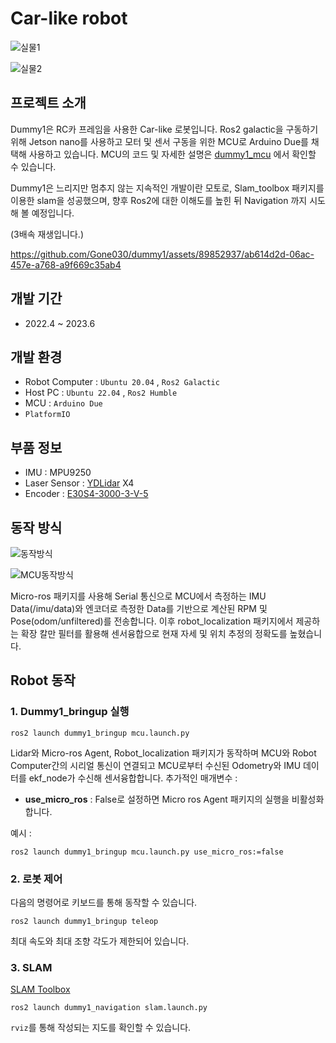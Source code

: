 # Car-like robot

![실물1](https://github.com/Gone030/dummy1_mcu/assets/89852937/cfba7c47-eaa2-4da2-b8ce-a86a2c5e9a2e)

![실물2](https://github.com/Gone030/dummy1_mcu/assets/89852937/f6fe0611-ae4d-4477-82a8-a49e15eef6b1)

## 프로젝트 소개
Dummy1은 RC카 프레임을 사용한 Car-like 로봇입니다. Ros2 galactic을 구동하기 위해 Jetson nano를 사용하고 모터 및 센서 구동을 위한 MCU로 Arduino Due를 채택해 사용하고 있습니다.
MCU의 코드 및 자세한 설명은 [dummy1_mcu](https://github.com/Gone030/dummy1_mcu) 에서 확인할 수 있습니다.

Dummy1은 느리지만 멈추지 않는 지속적인 개발이란 모토로, Slam_toolbox 패키지를 이용한 slam을 성공했으며, 향후 Ros2에 대한 이해도를 높힌 뒤 Navigation 까지 시도해 볼 예정입니다.

(3배속 재생입니다.)

https://github.com/Gone030/dummy1/assets/89852937/ab614d2d-06ac-457e-a768-a9f669c35ab4





## 개발 기간
* 2022.4 ~ 2023.6

## 개발 환경
* Robot Computer : `Ubuntu 20.04` , `Ros2 Galactic`
* Host PC : `Ubuntu 22.04` , `Ros2 Humble`
* MCU : `Arduino Due`
* `PlatformIO`

## 부품 정보
* IMU : MPU9250
* Laser Sensor : [YDLidar](https://www.ydlidar.com/lidars.html) X4
* Encoder : [E30S4-3000-3-V-5](https://kr.misumi-ec.com/vona2/detail/221005279659/?HissuCode=E30S4-3000-3-V-5)

## 동작 방식

![동작방식](https://user-images.githubusercontent.com/89852937/232405742-3338bc55-86fc-495d-8be8-c995b19ee979.png)

![MCU동작방식](https://user-images.githubusercontent.com/89852937/232420930-1fde0742-22cb-4bbb-84f6-3927214fe83c.png)

Micro-ros 패키지를 사용해 Serial 통신으로 MCU에서 측정하는 IMU Data(/imu/data)와 엔코더로 측정한 Data를 기반으로 계산된 RPM 및 Pose(odom/unfiltered)를 전송합니다. 이후 robot_localization 패키지에서 제공하는 확장 칼만 필터를 활용해 센서융합으로 현재 자세 및 위치 추정의 정확도를 높혔습니다.

## Robot 동작

### 1. Dummy1_bringup 실행

    ros2 launch dummy1_bringup mcu.launch.py

Lidar와 Micro-ros Agent, Robot_localization 패키지가 동작하며 MCU와 Robot Computer간의 시리얼 통신이 연결되고 MCU로부터 수신된 Odometry와 IMU 데이터를 ekf_node가 수신해 센서융합합니다.
 추가적인 매개변수 :
 * __use_micro_ros__ : False로 설정하면 Micro ros Agent 패키지의 실행을 비활성화 합니다.

예시 :

    ros2 launch dummy1_bringup mcu.launch.py use_micro_ros:=false

### 2. 로봇 제어
다음의 명령어로 키보드를 통해 동작할 수 있습니다.

    ros2 launch dummy1_bringup teleop

최대 속도와 최대 조향 각도가 제한되어 있습니다.

### 3. SLAM
[SLAM Toolbox](https://github.com/SteveMacenski/slam_toolbox)

    ros2 launch dummy1_navigation slam.launch.py

`rviz`를 통해 작성되는 지도를 확인할 수 있습니다.

